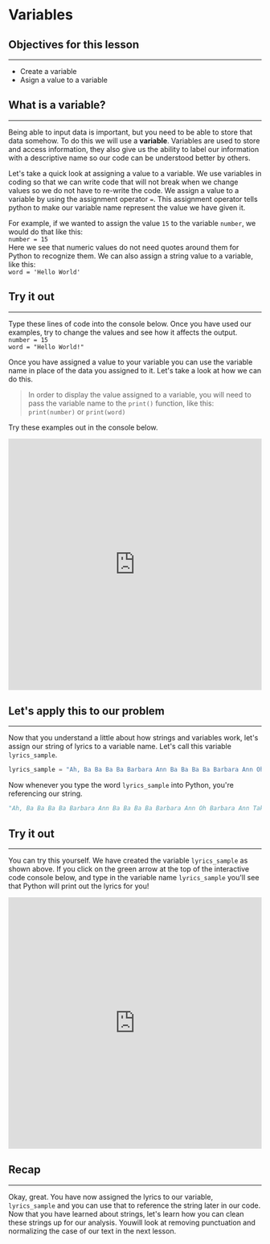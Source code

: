 # Variables

## Objectives for this lesson

***

* Create a variable
* Asign a value to a variable

## What is a variable?

***

Being able to input data is important, but you need to be able to store that data somehow.  To do this we will use a **variable**. Variables are used to store and access information, they also give us the ability to label our information with a descriptive name so our code can be understood better by others.  

Let's take a quick look at assigning a value to a variable. We use variables in coding so that we can write code that will not break when we change values so we do not have to re-write the code.  We assign a value to a variable by using the assignment operator `=`.  This assignment operator tells python to make our variable name represent the value we have given it.  

For example, if we wanted to assign the value `15` to the variable `number`, we would do that like this:  
`number = 15`  
Here we see that numeric values do not need quotes around them for Python to recognize them.  We can also assign a string value to a variable, like this:  
`word = 'Hello World'`  

## Try it out

***

Type these lines of code into the console below.  Once you have used our examples, try to change the values and see how it affects the output.  
`number = 15`  
`word = "Hello World!"`

Once you have assigned a value to your variable you can use the variable name in place of the data you assigned to it. Let's take a look at how we can do this.  
>In order to display the value assigned to a variable, you will need to pass the variable name to the `print()` function, like this:  
`print(number)` or `print(word)`

Try these examples out in the console below.

<iframe frameborder="0" width="100%" height="500px" src="https://repl.it/@DSExperience/Variables?lite=true"></iframe>

## Let's apply this to our problem

***

Now that you understand a little about how strings and variables work, let's assign our string of lyrics to a variable name. Let's call this variable `lyrics_sample`.  


```python
lyrics_sample = "Ah, Ba Ba Ba Ba Barbara Ann Ba Ba Ba Ba Barbara Ann Oh Barbara Ann Take My Hand Barbara Ann You Got Me Rockin' And A-Rollin' Rockin' And A-Reelin' Barbara Ann Ba Ba Ba Barbara Ann ...More Lyrics... Ba Ba Ba Ba Barbara Ann Ba Ba Ba Ba Barbara Ann"
```

Now whenever you type the word `lyrics_sample` into Python, you're referencing our string.

```python
"Ah, Ba Ba Ba Ba Barbara Ann Ba Ba Ba Ba Barbara Ann Oh Barbara Ann Take My Hand Barbara Ann You Got Me Rockin' And A-Rollin' Rockin' And A-Reelin' Barbara Ann Ba Ba Ba Barbara Ann ...More Lyrics... Ba Ba Ba Ba Barbara Ann Ba Ba Ba Ba Barbara Ann"
```

## Try it out

***

You can try this yourself. We have created the variable `lyrics_sample` as shown above. If you click on the green arrow at the top of the interactive code console below, and type in the variable name `lyrics_sample` you'll see that Python will print out the lyrics for you!

<iframe frameborder="0" width="100%" height="500px" src="https://repl.it/@DSExperience/Load-the-data?lite=true=1"></iframe>

## Recap

***

Okay, great. You have now assigned the lyrics to our variable, `lyrics_sample` and you can use that to reference the string later in our code.  Now that you have learned about strings, let's learn how you can clean these strings up for our analysis. Youwill look at removing punctuation and normalizing the case of our text in the next lesson.